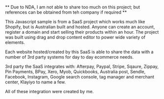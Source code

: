 ** Due to NDA, I am not able to share too much on this project; but references can be obtained from teh company if required **

This Javascript sample is from a SaaS project which works much like Shopify, but is Australian built and hosted. Anyone can create an account, register a domain and start selling their products within an hour. The project was built using drag and drop content editor to power wide variety of elements.

Each website hosted/created by this SaaS is able to share the data with a number of 3rd party systems for day to day ecommerce needs.

3rd party the SaaS integrates with:
Afterpay, Paypal, Stripe, Sqaure, Zippay, Pin Payments, BPay, Xero, Myob, Quickbooks, Australia post, Sendle, Facebook, Instagram, Google search console, tag manager and merchant center, Klayiyo to name a few.

All of these integration were created by me.
